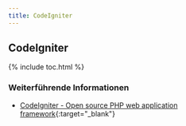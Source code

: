 ```yaml
---
title: CodeIgniter
---
```


## CodeIgniter

{% include toc.html %}

### Weiterführende Informationen

- [CodeIgniter - Open source PHP web application framework](https://codeigniter.com){:target="_blank"}
